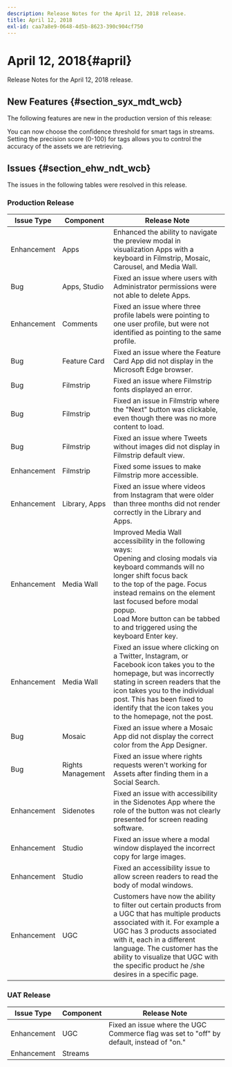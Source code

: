 ```yaml
---
description: Release Notes for the April 12, 2018 release.
title: April 12, 2018
exl-id: caa7a8e9-0648-4d5b-8623-390c904cf750
---
```

# April 12, 2018{#april}

Release Notes for the April 12, 2018 release.

## New Features {#section_syx_mdt_wcb}

The following features are new in the production version of this release:

You can now choose the confidence threshold for smart tags in streams. Setting the precision score (0-100) for tags allows you to control the accuracy of the assets we are retrieving.

## Issues {#section_ehw_ndt_wcb}

The issues in the following tables were resolved in this release.

### Production Release

|Issue Type|Component|Release Note|
|--- |--- |--- |
|Enhancement|Apps|Enhanced the ability to navigate the preview modal in visualization Apps with a keyboard in Filmstrip, Mosaic, Carousel, and Media Wall.|
|Bug|Apps, Studio|Fixed an issue where users with Administrator permissions were not able to delete Apps.|
|Enhancement|Comments|Fixed an issue where three profile labels were pointing to one user profile, but were not identified as pointing to the same profile.|
|Bug|Feature Card|Fixed an issue where the Feature Card App did not display in the Microsoft Edge browser.|
|Bug|Filmstrip|Fixed an issue where Filmstrip fonts displayed an error.|
|Bug|Filmstrip|Fixed an issue in Filmstrip where the "Next" button was clickable, even though there was no more content to load.|
|Bug|Filmstrip|Fixed an issue where Tweets without images did not display in Filmstrip default view.|
|Enhancement|Filmstrip|Fixed some issues to make Filmstrip more accessible.|
|Enhancement|Library, Apps|Fixed an issue where videos from Instagram that were older than three months did not render correctly in the Library and Apps.|
|Enhancement|Media Wall|Improved Media Wall accessibility in the following ways: <br>Opening and closing modals via keyboard commands will no longer shift focus back<br>to the top of the page. Focus instead remains on the element last focused before modal popup.  <br>Load More button can be tabbed to and triggered using the keyboard Enter key.|
|Enhancement|Media Wall|Fixed an issue where clicking on a Twitter, Instagram, or Facebook icon takes you to the homepage, but was incorrectly stating in screen readers that the icon takes you to the individual post. This has been fixed to identify that the icon takes you to the homepage, not the post.|
|Bug|Mosaic|Fixed an issue where a Mosaic App did not display the correct color from the App Designer.|
|Bug|Rights Management|Fixed an issue where rights requests weren't working for Assets after finding them in a Social Search.|
|Enhancement|Sidenotes|Fixed an issue with accessibility in the Sidenotes App where the role of the button was not clearly presented for screen reading software.|
|Enhancement|Studio|Fixed an issue where a modal window displayed the incorrect copy for large images.|
|Enhancement|Studio|Fixed an accessibility issue to allow screen readers to read the body of modal windows.|
|Enhancement|UGC|Customers have now the ability to filter out certain products from a UGC that has multiple products associated with it. For example a UGC has 3 products associated with it, each in a different language. The customer has the ability to visualize that UGC with the specific product he /she desires in a specific page.|




### UAT Release

|  **Issue Type** | **Component** | **Release Note** |
|---|---|---|
|  Enhancement | UGC | Fixed an issue where the UGC Commerce flag was set to "off" by default, instead of "on." |
|  Enhancement | Streams | |

